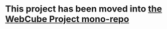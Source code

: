 

# This project has been moved into [the WebCube Project mono-repo](https://github.com/dexteryy/Project-WebCube/tree/master/packages/nodecube)
